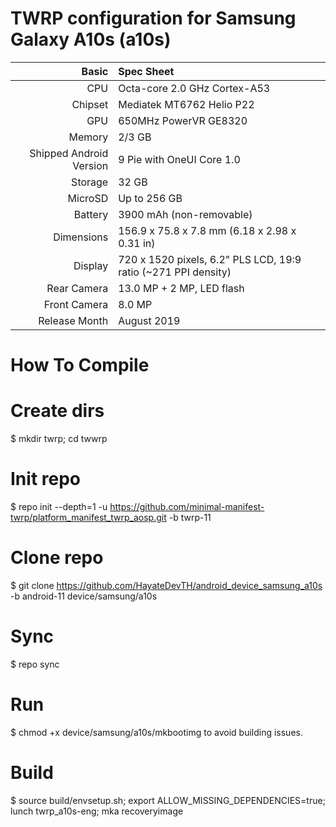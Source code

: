 TWRP configuration for Samsung Galaxy A10s (a10s)
================================================================
 
Basic   | Spec Sheet
-------:|:-------------------------
CPU     | Octa-core 2.0 GHz Cortex-A53
Chipset | Mediatek MT6762 Helio P22
GPU     | 650MHz PowerVR GE8320
Memory  | 2/3 GB
Shipped Android Version | 9 Pie with OneUI Core 1.0
Storage | 32 GB
MicroSD | Up to 256 GB
Battery | 3900 mAh (non-removable)
Dimensions | 156.9 x 75.8 x 7.8 mm (6.18 x 2.98 x 0.31 in)
Display | 720 x 1520 pixels, 6.2" PLS LCD, 19:9 ratio (~271 PPI density)
Rear Camera  | 13.0 MP + 2 MP, LED flash
Front Camera | 8.0 MP
Release Month | August 2019

# How To Compile

# Create dirs
$ mkdir twrp; cd twwrp

# Init repo
$ repo init --depth=1 -u https://github.com/minimal-manifest-twrp/platform_manifest_twrp_aosp.git -b twrp-11

# Clone repo
$ git clone https://github.com/HayateDevTH/android_device_samsung_a10s -b android-11 device/samsung/a10s

# Sync
$ repo sync

# Run 
$ chmod +x device/samsung/a10s/mkbootimg to avoid building issues.

# Build
$ source build/envsetup.sh; export ALLOW_MISSING_DEPENDENCIES=true; lunch twrp_a10s-eng; mka recoveryimage
